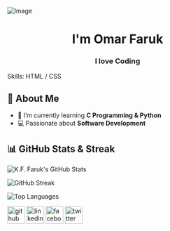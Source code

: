 ![Image](https://github.com/user-attachments/assets/1e8da5c8-e642-44bb-b1d0-b3fd80569204)
<h1 align="center"> I'm Omar Faruk <br> <h3 align="center"> I love Coding</h3> </h1>

  Skills: HTML / CSS

## 🚀 About Me

- 🌱 I’m currently learning **C Programming & Python**
- 💻 Passionate about **Software Development**

## 📊 GitHub Stats & Streak

![K.F. Faruk's GitHub Stats](https://github-readme-stats.vercel.app/api?username=kffaruk&show_icons=true&theme=tokyonight&hide_border=true)

![GitHub Streak](https://github-readme-streak-stats.herokuapp.com/?user=kffaruk&theme=tokyonight&hide_border=true)

![Top Languages](https://github-readme-stats.vercel.app/api/top-langs/?username=kffaruk&layout=compact&theme=tokyonight&hide_border=true)


[<img src='https://cdn.jsdelivr.net/npm/simple-icons@3.0.1/icons/github.svg' alt='github' height='40'>](https://github.com/kffaruk)  [<img src='https://cdn.jsdelivr.net/npm/simple-icons@3.0.1/icons/linkedin.svg' alt='linkedin' height='40'>](https://www.linkedin.com/in/kffaruk00/)  [<img src='https://cdn.jsdelivr.net/npm/simple-icons@3.0.1/icons/facebook.svg' alt='facebook' height='40'>](https://www.facebook.com/kffaruk00)  [<img src='https://cdn.jsdelivr.net/npm/simple-icons@3.0.1/icons/twitter.svg' alt='twitter' height='40'>](https://twitter.com/kffaruk00)  

